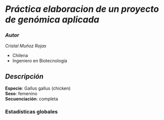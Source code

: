 # _**Práctica elaboracion de un proyecto de genómica aplicada**_   

### _**Autor**_  
_Cristal Muñoz Rojas_  
- Chilena 
- Ingeniero en Biotecnología  

## _**Descripción**_   

**Especie**: Gallus gallus (chicken)  
**Sexo**: femenino  
**Secuenciación**: completa 

### **Estadísticas globales**



